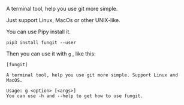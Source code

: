 A terminal tool, help you use git more simple.

Just support Linux, MacOs or other UNIX-like.

You can use Pipy install it.

```shell
pip3 install fungit --user
```

Then you can use it with `g` , like this:

```shell
[fungit]

A terminal tool, help you use git more simple. Support Linux and MacOS.

Usage: g <option> [<args>]
You can use -h and --help to get how to use fungit.

```
